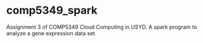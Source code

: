 # comp5349_spark
Assignment 3 of COMP5349 Cloud Computing in USYD.
A spark program to analyze a gene expression data set.
